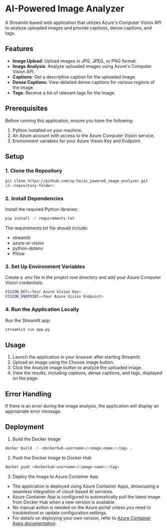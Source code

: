 # AI-Powered Image Analyzer

A Streamlit-based web application that utilizes Azure's Computer Vision API to analyze uploaded images and provide captions, dense captions, and tags.

## Features

- **Image Upload**: Upload images in JPG, JPEG, or PNG format.
- **Image Analysis**: Analyze uploaded images using Azure's Computer Vision API.
- **Captions**: Get a descriptive caption for the uploaded image.
- **Dense Captions**: View detailed dense captions for various regions of the image.
- **Tags**: Receive a list of relevant tags for the image.

## Prerequisites

Before running this application, ensure you have the following:

1. Python installed on your machine.
2. An Azure account with access to the Azure Computer Vision service.
3. Environment variables for your Azure Vision Key and Endpoint.

## Setup

### 1. Clone the Repository

```bash
git clone https://github.com/sp-ho/ai_powered_image_analyzer.git
cd <repository-folder>
```

### 2. Install Dependencies

Install the required Python libraries:
```bash
pip install -r requirements.txt
```

The requirements.txt file should include:

- streamlit
- azure-ai-vision
- python-dotenv
- Pillow

### 3. Set Up Environment Variables

Create a .env file in the project root directory and add your Azure Computer Vision credentials:

```bash
VISION_KEY=<Your Azure Vision Key>
VISION_ENDPOINT=<Your Azure Vision Endpoint>
```

### 4. Run the Application Locally

Run the Streamlit app:

```bash
streamlit run app.py
```

## Usage

1. Launch the application in your browser after starting Streamlit.
2. Upload an image using the Choose image button.
3. Click the Analyze image button to analyze the uploaded image.
4. View the results, including captions, dense captions, and tags, displayed on the page.

## Error Handling

If there is an error during the image analysis, the application will display an appropriate error message.

## Deployment

1. Build the Docker Image

```bash
docker build -t <dockerhub-username>/<image-name>:<tag> .
```

2. Push the Docker Image to Docker Hub

```bash
docker push <dockerhub-username>/<image-name>:<tag>
```

3. Deploy the Image to Azure Container App

- The application is deployed using Azure Container Apps, showcasing a seamless integration of cloud-based AI services.
- Azure Container App is configured to automatically pull the latest image from Docker Hub when a new version is available.
- No manual action is needed on the Azure portal unless you need to troubleshoot or update configuration settings.
- For details on deploying your own version, refer to [Azure Container Apps documentation](https://learn.microsoft.com/en-us/azure/container-apps/).
